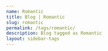 ```yaml
---
name: Romantic
title: Blog | Romantic
slug: romantic
permalink: /tags/romantic/
description: Blog tagged as Romantic
layout: sidebar-tags
---
```

